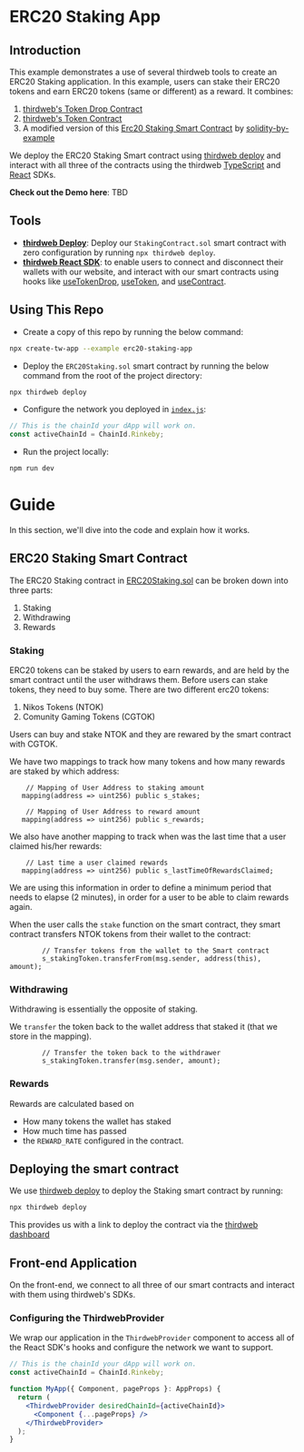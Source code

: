 # ERC20 Staking App

## Introduction

This example demonstrates a use of several thirdweb tools to create an ERC20 Staking application. In this example, users can stake their ERC20 tokens and earn ERC20 tokens (same or different) as a reward. It combines:

1. [thirdweb's Token Drop Contract](https://portal.thirdweb.com/pre-built-contracts/token-drop)
2. [thirdweb's Token Contract](https://portal.thirdweb.com/pre-built-contracts/token)
3. A modified version of this [Erc20 Staking Smart Contract](https://solidity-by-example.org/defi/staking-rewards) by [solidity-by-example](https://solidity-by-example.org/defi/staking-rewards)

We deploy the ERC20 Staking Smart contract using [thirdweb deploy](https://portal.thirdweb.com/thirdweb-deploy) and interact with all three of the contracts using the thirdweb [TypeScript](https://portal.thirdweb.com/typescript) and [React](https://portal.thirdweb.com/react) SDKs.

**Check out the Demo here**: TBD

## Tools

- [**thirdweb Deploy**](https://portal.thirdweb.com/thirdweb-deploy): Deploy our `StakingContract.sol` smart contract with zero configuration by running `npx thirdweb deploy`.
- [**thirdweb React SDK**](https://docs.thirdweb.com/react): to enable users to connect and disconnect their wallets with our website, and interact with our smart contracts using hooks like [useTokenDrop](https://portal.thirdweb.com/react/react.usetoken), [useToken](https://portal.thirdweb.com/react/react.usetoken), and [useContract](https://portal.thirdweb.com/react/react.usecontract).

## Using This Repo

- Create a copy of this repo by running the below command:

```bash
npx create-tw-app --example erc20-staking-app
```

- Deploy the `ERC20Staking.sol` smart contract by running the below command from the root of the project directory:

```bash
npx thirdweb deploy
```

- Configure the network you deployed in [`index.js`](./src/index.js):

```jsx
// This is the chainId your dApp will work on.
const activeChainId = ChainId.Rinkeby;
```

- Run the project locally:

```bash
npm run dev
```

# Guide

In this section, we'll dive into the code and explain how it works.

## ERC20 Staking Smart Contract

The ERC20 Staking contract in [ERC20Staking.sol](/ERC20Staking.sol) can be broken down into three parts:

1. Staking
2. Withdrawing
3. Rewards

### Staking

ERC20 tokens can be staked by users to earn rewards, and are held by the smart contract until the user withdraws them.
Before users can stake tokens, they need to buy some. There are two different erc20 tokens:

1. Nikos Tokens (NTOK)
2. Comunity Gaming Tokens (CGTOK)

Users can buy and stake NTOK and they are rewared by the smart contract with CGTOK.

We have two mappings to track how many tokens and how many rewards are staked by which address:

```solidity
    // Mapping of User Address to staking amount
   mapping(address => uint256) public s_stakes;

    // Mapping of User Address to reward amount
   mapping(address => uint256) public s_rewards;
```

We also have another mapping to track when was the last time that a user claimed his/her rewards:

```solidity
    // Last time a user claimed rewards
   mapping(address => uint256) public s_lastTimeOfRewardsClaimed;
```

We are using this information in order to define a minimum period that needs to elapse (2 minutes), in order for a user to be able to claim rewards again.

When the user calls the `stake` function on the smart contract, they smart contract transfers NTOK tokens from their wallet to the contract:

```solidity
        // Transfer tokens from the wallet to the Smart contract
        s_stakingToken.transferFrom(msg.sender, address(this), amount);
```

### Withdrawing

Withdrawing is essentially the opposite of staking.

We `transfer` the token back to the wallet address that staked it (that we store in the mapping).

```solidity
        // Transfer the token back to the withdrawer
        s_stakingToken.transfer(msg.sender, amount);
```

### Rewards

Rewards are calculated based on

- How many tokens the wallet has staked
- How much time has passed
- the `REWARD_RATE` configured in the contract.

## Deploying the smart contract

We use [thirdweb deploy](https://portal.thirdweb.com/thirdweb-deploy) to deploy the Staking smart contract by running:

```bash
npx thirdweb deploy
```

This provides us with a link to deploy the contract via the [thirdweb dashboard](https://thirdweb.com/dashboard)

## Front-end Application

On the front-end, we connect to all three of our smart contracts and interact with them using thirdweb's SDKs.

### Configuring the ThirdwebProvider

We wrap our application in the `ThirdwebProvider` component to access all of the React SDK's hooks and configure the network we want to support.

```jsx
// This is the chainId your dApp will work on.
const activeChainId = ChainId.Rinkeby;

function MyApp({ Component, pageProps }: AppProps) {
  return (
    <ThirdwebProvider desiredChainId={activeChainId}>
      <Component {...pageProps} />
    </ThirdwebProvider>
  );
}
```
